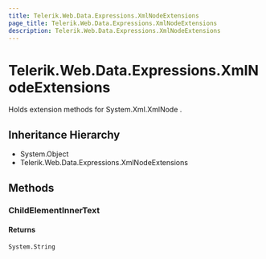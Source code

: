 ```yaml
---
title: Telerik.Web.Data.Expressions.XmlNodeExtensions
page_title: Telerik.Web.Data.Expressions.XmlNodeExtensions
description: Telerik.Web.Data.Expressions.XmlNodeExtensions
---
```


# Telerik.Web.Data.Expressions.XmlNodeExtensions

Holds extension methods for System.Xml.XmlNode .

## Inheritance Hierarchy

* System.Object
* Telerik.Web.Data.Expressions.XmlNodeExtensions

## Methods

###  ChildElementInnerText

#### Returns

`System.String` 

